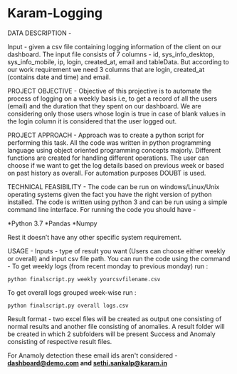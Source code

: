# Karam-Logging



DATA DESCRIPTION -

Input - given a csv file containing logging information of the client on our dashboard. The input file consists of 7 columns - id, sys_info_desktop, sys_info_mobile, ip, login, created_at, email and tableData. But according to our work requirement we need 3 columns that are login, created_at (contains date and time) and email.

PROJECT OBJECTIVE - 
Objective of this projective is to automate the process of logging on a weekly basis i.e, to get a record of all the users (email) and the duration that they spent on our dashboard. We are considering only those users whose login is true in case of blank values in the login column it is considered that the user logged out.

PROJECT APPROACH - 
Approach was to create a python script for performing this task. All the code was written in python programming language using object oriented programming concepts majorly. Different functions are created for handling different operations. The user can choose if we want to get the log details based on previous week or based on past history as overall.
For automation purposes  DOUBT  is used. 

TECHNICAL FEASIBILITY -
The code can be run on windows/Linux/Unix operating systems given the fact you have the right version of python installed. The code is written using python 3 and can be run using a simple command line interface. For running the code you should have - 

*Python 3.7
*Pandas 
*Numpy

Rest it doesn’t have any other specific system requirement.

USAGE - 
Inputs - type of result you want (Users can choose either weekly or overall) and input csv file path.
You can run the code using the command - 
To get weekly logs (from recent monday to previous monday)  run :

`python finalscript.py weekly yourcsvfilename.csv`

To get overall logs grouped week-wise run :

`python finalscript.py overall logs.csv`

Result format - two excel files will be created as output one consisting of normal results and another file consisting of anomalies. A result folder will be created in which 2 subfolders will be present Success and Anomaly consisting of respective result files.

For Anamoly detection these email ids aren't considered - **dashboard@demo.com and sethi.sankalp@karam.in** 
